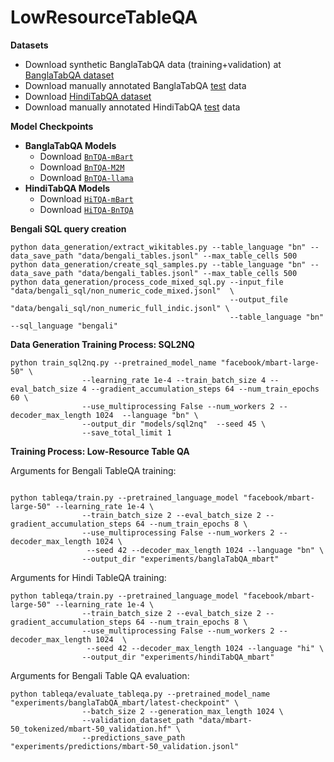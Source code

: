 # LowResourceTableQA
**Datasets**
  - Download synthetic BanglaTabQA data (training+validation) at [BanglaTabQA dataset](https://surfdrive.surf.nl/files/index.php/s/slYoi2DZK5ehu0u)
  - Download manually annotated BanglaTabQA [test](data/banglaTabQA_test_set.jsonl) data
  - Download [HindiTabQA dataset](https://surfdrive.surf.nl/files/index.php/s/t49Q7q7pwC35lFj)
  - Download manually annotated HindiTabQA [test](data/hindiTabQA_test_set.jsonl) data

**Model Checkpoints**
  - **BanglaTabQA Models**
     -  Download [`BnTQA-mBart`](https://surfdrive.surf.nl/files/index.php/s/bACCKjSyT6y8qyO) 
     -  Download [`BnTQA-M2M`](https://surfdrive.surf.nl/files/index.php/s/YUDhbLrtc7KiMwy) 
     -  Download [`BnTQA-llama`](https://surfdrive.surf.nl/files/index.php/s/YUDhbLrtc7KiMwy) 
 - **HindiTabQA Models**  
    - Download [`HiTQA-mBart`](https://surfdrive.surf.nl/files/index.php/s/9dSEVpZVcdcW5qQ)
   - Download [`HiTQA-BnTQA`](https://surfdrive.surf.nl/files/index.php/s/9dSEVpZVcdcW5qQ)

**Bengali SQL query creation**
```
python data_generation/extract_wikitables.py --table_language "bn" --data_save_path "data/bengali_tables.jsonl" --max_table_cells 500
python data_generation/create_sql_samples.py --table_language "bn" --data_save_path "data/bengali_tables.jsonl" --max_table_cells 500
python data_generation/process_code_mixed_sql.py --input_file "data/bengali_sql/non_numeric_code_mixed.jsonl"  \
                                                 --output_file "data/bengali_sql/non_numeric_full_indic.jsonl" \
                                                 --table_language "bn" --sql_language "bengali"
```

**Data Generation Training Process: SQL2NQ**

```
python train_sql2nq.py --pretrained_model_name "facebook/mbart-large-50" \
                --learning_rate 1e-4 --train_batch_size 4 --eval_batch_size 4 --gradient_accumulation_steps 64 --num_train_epochs 60 \
                --use_multiprocessing False --num_workers 2 --decoder_max_length 1024  --language "bn" \
                --output_dir "models/sql2nq"  --seed 45 \
                --save_total_limit 1  
```

**Training Process: Low-Resource Table QA**

Arguments for Bengali TableQA training:
```

python tableqa/train.py --pretrained_language_model "facebook/mbart-large-50" --learning_rate 1e-4 \
                --train_batch_size 2 --eval_batch_size 2 --gradient_accumulation_steps 64 --num_train_epochs 8 \
                --use_multiprocessing False --num_workers 2 --decoder_max_length 1024 \
                 --seed 42 --decoder_max_length 1024 --language "bn" \
                --output_dir "experiments/banglaTabQA_mbart" 

```

Arguments for Hindi TableQA training:
```
python tableqa/train.py --pretrained_language_model "facebook/mbart-large-50" --learning_rate 1e-4 \
                --train_batch_size 2 --eval_batch_size 2 --gradient_accumulation_steps 64 --num_train_epochs 8 \
                --use_multiprocessing False --num_workers 2 --decoder_max_length 1024  \
                 --seed 42 --decoder_max_length 1024 --language "hi" \
                --output_dir "experiments/hindiTabQA_mbart" 
```

Arguments for Bengali Table QA evaluation:
```
python tableqa/evaluate_tableqa.py --pretrained_model_name "experiments/banglaTabQA_mbart/latest-checkpoint" \
                --batch_size 2 --generation_max_length 1024 \
                --validation_dataset_path "data/mbart-50_tokenized/mbart-50_validation.hf" \
                --predictions_save_path "experiments/predictions/mbart-50_validation.jsonl" 
```

